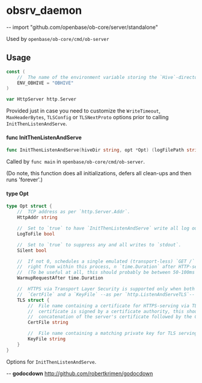 # obsrv_daemon
--
    import "github.com/openbase/ob-core/server/standalone"

Used by `openbase/ob-core/cmd/ob-server`

## Usage

```go
const (
	//	The name of the environment variable storing the `Hive`-directory path, if set.
	ENV_OBHIVE = "OBHIVE"
)
```

```go
var HttpServer http.Server
```
Provided just in case you need to customize the `WriteTimeout`,
`MaxHeaderBytes`, `TLSConfig` or `TLSNextProto` options prior to calling
`InitThenListenAndServe`.

#### func  InitThenListenAndServe

```go
func InitThenListenAndServe(hiveDir string, opt *Opt) (logFilePath string, err error)
```
Called by `func main` in `openbase/ob-core/cmd/ob-server`.

(Do note, this function does all initializations, defers all clean-ups and then
runs 'forever'.)

#### type Opt

```go
type Opt struct {
	//	TCP address as per `http.Server.Addr`.
	HttpAddr string

	//	Set to `true` to have `InitThenListenAndServe` write all log output to a new log file in `{hive}/logs/`.
	LogToFile bool

	//	Set to `true` to suppress any and all writes to `stdout`.
	Silent bool

	//	If not 0, schedules a single emulated (transport-less) `GET /` "warm-up request"
	//	right from within this process, n `time.Duration` after HTTP-serving was initiated.
	//	(To be useful at all, this should probably be between 50-100ms and 1s.)
	WarmupRequestAfter time.Duration

	//	HTTPS via Transport Layer Security is supported only when both a
	//	`CertFile` and a `KeyFile` --as per `http.ListenAndServeTLS`-- are specified.
	TLS struct {
		//	File name containing a certificate for HTTPS-serving via TLS. If the
		//	certificate is signed by a certificate authority, this should be the
		//	concatenation of the server's certificate followed by the CA's certificate.
		CertFile string

		//	File name containing a matching private key for TLS serving.
		KeyFile string
	}
}
```

Options for `InitThenListenAndServe`.

--
**godocdown** http://github.com/robertkrimen/godocdown
